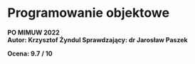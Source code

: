 # Programowanie objektowe

<b> PO MIMUW 2022 </b> <br />
<b> Autor: Krzysztof Żyndul </b>
<b> Sprawdzający: dr Jarosław Paszek </b>



<b> Ocena: 9.7 / 10 </b>

